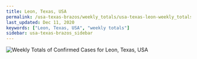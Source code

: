 ```yaml
---
title: Leon, Texas, USA
permalink: /usa-texas-brazos/weekly_totals/usa-texas-leon-weekly_totals.html
last_updated: Dec 11, 2020
keywords: ["Leon, Texas, USA", "weekly totals"]
sidebar: usa-texas-brazos_sidebar
---
```


![Weekly Totals of Confirmed Cases for Leon, Texas, USA](/covid_tracker/images/graphs/usa-texas-leon-weekly_totals_graph.png)
